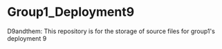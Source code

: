 # Group1_Deployment9
D9andthem: This repository is for the storage of source files for group1's deployment 9
